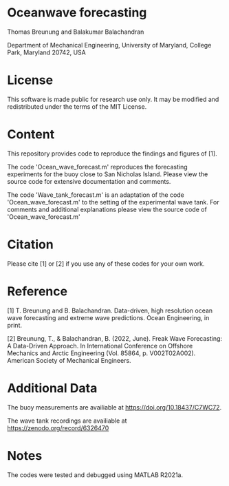 # Oceanwave forecasting
Thomas Breunung and Balakumar Balachandran

Department of Mechanical Engineering, University of Maryland, College Park, Maryland 20742, USA
# License
This software is made public for research use only. It may be modified and redistributed under the terms of the MIT License.

# Content
This repository provides code to reproduce the findings and figures of [1]. 

The code 'Ocean_wave_forecast.m' reproduces the forecasting experiments for the buoy close to San Nicholas Island. Please view the source code for extensive documentation and comments. 

The code 'Wave_tank_forecast.m' is an adaptation of the code 'Ocean_wave_forecast.m' to the setting of the experimental wave tank. For comments and additional explanations please view the source code of 'Ocean_wave_forecast.m'

 
# Citation
Please cite [1] or [2] if you use any of these codes for your own work. 

# Reference
[1] T. Breunung and B. Balachandran. Data-driven, high resolution ocean wave forecasting and extreme wave predictions. Ocean Engineering, in print.

[2] Breunung, T., & Balachandran, B. (2022, June). Freak Wave Forecasting: A Data-Driven Approach. In International Conference on Offshore Mechanics and Arctic Engineering (Vol. 85864, p. V002T02A002). American Society of Mechanical Engineers.

# Additional Data

The buoy measurements are availiable at https://doi.org/10.18437/C7WC72. 

The wave tank recordings are availiable at https://zenodo.org/record/6326470 

# Notes
The codes were tested and debugged using MATLAB R2021a. 
